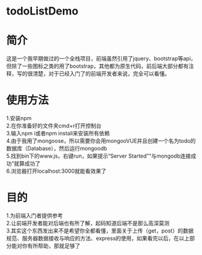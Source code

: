 # todoListDemo
# 简介
这是一个我早期做过的一个全栈项目，前端虽然引用了jquery、bootstrap等api，但除了一些图标之类的用了bootstrap，其他都为原生代码，前后端大部分都有注释，写的很清楚，对于已经入门了的前端开发者来说，完全可以看懂。
# 使用方法
1.安装npm  
2.在你准备好的文件夹cmd+r打开控制台  
3.输入npm i或者npm install来安装所有依赖  
4.由于我用了mongoose，所以需要你会用mongooVUE并且创建一个名为todo的数据库（Database），然后运行mongoodb  
5.找到bin下的www.js，右键run，如果提示“Server Started”“与mongodb连接成功”就算成功了  
6.浏览器打开localhost:3000就能看效果了  
# 目的
1.为前端入门者提供参考  
2.让前端开发者能对后端也有所了解，起码知道后端不是那么高深莫测  
3.其实这个东西发出来不是希望你全都看懂，里面关于上传（get，post）的数据规范、服务器数据接收与响应的方法、express的使用，如果看完以后，在以上部分能对你有所帮助，那就足够了
